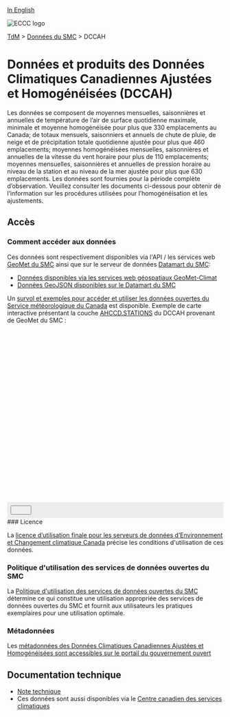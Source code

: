 [In English](readme_ahccd_en.md)

![ECCC logo](../../img_eccc-logo.png)

[TdM](../../readme_fr.md) > [Données du SMC](../readme_fr.md) > DCCAH

# Données et produits des Données Climatiques Canadiennes Ajustées et Homogénéisées (DCCAH) 

Les données se composent de moyennes mensuelles, saisonnières et annuelles de température de l’air de surface quotidienne maximale, minimale et moyenne homogénéisée pour plus que 330 emplacements au Canada; de totaux mensuels, saisonniers et annuels de chute de pluie, de neige et de précipitation totale quotidienne ajustée pour plus que 460 emplacements; moyennes homogénéisées mensuelles, saisonnières et annuelles de la vitesse du vent horaire pour plus de 110 emplacements; moyennes mensuelles, saisonnières et annuelles de pression horaire au niveau de la station et au niveau de la mer ajustée pour plus que 630 emplacements. Les données sont fournies pour la période complète d’observation. Veuillez consulter les documents ci-dessous pour obtenir de l’information sur les procédures utilisées pour l’homogénéisation et les ajustements. 

## Accès

### Comment accéder aux données

Ces données sont respectivement disponibles via l'API / les services web [GeoMet du SMC](../../msc-geomet/readme_fr.md) ainsi que sur le serveur de données [Datamart du SMC](../../msc-datamart/readme_fr.md):

* [Données disponibles via les services web géospatiaux GeoMet-Climat](readme_ahccd-geomet_fr.md)
* [Données GeoJSON disponibles sur le Datamart du SMC](readme_ahccd-datamart_fr.md)

Un [survol et exemples pour accéder et utiliser les données ouvertes du Service météorologique du Canada](../../usage/readme_fr.md) est disponible. Exemple de carte interactive présentant la couche [AHCCD.STATIONS](https://geo.weather.gc.ca/geomet-climate?service=WMS&version=1.3.0&request=GetCapabilities&lang=fr&layer=AHCCD.STATIONS) du DCCAH provenant de GeoMet du SMC :

<div id="map" style="height: 400px;"></div>
<div id="controller" role="group" aria-label="Animation controls" style="background: #ececec; padding: 0.5rem;">
  <button id="exportmap" class="btn btn-primary btn-sm" type="button"><i class="fa fa-download" style="padding: 0rem 1rem"></i></button>
  <a id="image-download" download="msc-geomet_web-map_export.png"></a>
</div>
### Licence

La [licence d’utilisation finale pour les serveurs de données d’Environnement et Changement climatique Canada](../../licence/readme_fr.md) précise les conditions d'utilisation de ces données.

### Politique d'utilisation des services de données ouvertes du SMC

La [Politique d'utilisation des services de données ouvertes du SMC](../../usage-policy/readme_fr.md) détermine ce qui constitue une utilisation appropriée des services de données ouvertes du SMC et fournit aux utilisateurs les pratiques exemplaires pour une utilisation optimale.

### Métadonnées

Les [métadonnées des Données Climatiques Canadiennes Ajustées et Homogénéisées sont accessibles sur le portail du gouvernement ouvert](https://ouvert.canada.ca/data/fr/dataset/9c4ebc00-3ea4-4fe0-8bf2-66cfe1cddd1d)

## Documentation technique

* [Note technique](https://collaboration.cmc.ec.gc.ca/cmc/cmos/public_doc/msc-data/climate_ahccd/AHCCD_Technical_Documentation_fr.pdf)
* Ces données sont aussi disponibles via le [Centre canadien des services climatiques](https://www.canada.ca/fr/environnement-changement-climatique/services/changements-climatiques/centre-canadien-services-climatiques/a-propos.html)


<link rel="stylesheet" href="https://cdn.jsdelivr.net/npm/ol@v7.3.0/ol.css" type="text/css"/>
<script src="https://cdn.polyfill.io/v2/polyfill.min.js?features=requestAnimationFrame,Element.prototype.classList,URL"></script>
<script src="https://cdn.jsdelivr.net/npm/ol@v7.3.0/dist/ol.js"></script>
<script src="https://cdnjs.cloudflare.com/ajax/libs/FileSaver.js/1.3.3/FileSaver.min.js"></script>
<script>
    function isIE() {
      return window.navigator.userAgent.match(/(MSIE|Trident)/);
    }
    var head = document.getElementsByTagName('head')[0];
    var js = document.createElement("script");
    js.type = "text/javascript";
    if (isIE())
    {
        js.src = "../../../js/ahccd_ie.js";
        document.getElementById("controller").setAttribute("hidden", true);
    }
    else
    {
        js.src = "../../../js/ahccd.js";
    }
    head.appendChild(js);
</script>
